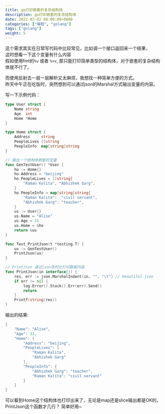 ```yaml
---
title: go打印嵌套的复杂结构体
description: go打印嵌套的复杂结构体
date: 2022-07-02 08:00:00+0800
categories: ["编程", "golang"]
tags: ["golang"]
weight: 5
---
```


这个需求其实在日常写代码中比较常见，比如调一个接口返回来一个结果，  
这时想看一下这个变量有什么内容  
假如使用fmt的`%v` 或者 `%+v`, 那只能打印简单类型的结构体，对于嵌套的复杂结构体就不行了。

而使用反射去一层一层解析又太麻烦，我想找一种简单方便的方式。  
昨天中午正在吃饭时，突然想到可以通过json的Marshal方式输出变量的内容。

写一下示例代码：


``` go
type User struct {
	Name string
	Age  int
	Home *Home
}

type Home struct {
	Address     string
	PeopleLives []string
	PeopleInfo  map[string]string
}

// 输出一个结构体嵌套的变量
func GenTestUser() *User {
	ho := Home{}
	ho.Address = "beijing"
	ho.PeopleLives = []string{
		"Raman Kalita", "Abhishek Garg",
	}
	ho.PeopleInfo = map[string]string{
		"Raman Kalita":  "civil servant",
		"Abhishek Garg": "teacher",
	}
	us := User{}
	us.Name = "Alise"
	us.Age = 31
	us.Home = &ho
	return &us
}

func Test_PrintJson(t *testing.T) {
	us := GenTestUser()
	PrintJson(us)
}

// PrintJson 通过json序列化打印数据内容
func PrintJson(in interface{}) {
	res, err := json.MarshalIndent(in, "", "\t") // beautiful json
	if err != nil {
		log.Error().Stack().Err(err).Send()
		return
	}
	Printf(string(res))
}
```

输出的结果:

``` go
{
	"Name": "Alise",
	"Age": 31,
	"Home": {
		"Address": "beijing",
		"PeopleLives": [
			"Raman Kalita",
			"Abhishek Garg"
		],
		"PeopleInfo": {
			"Abhishek Garg": "teacher",
			"Raman Kalita": "civil servant"
		}
	}
}

```

可以看到Home这个结构体也打印出来了，无论是map还是slice输出都是OK的，
PrintJson这个函数才几行？ 简单好用~

